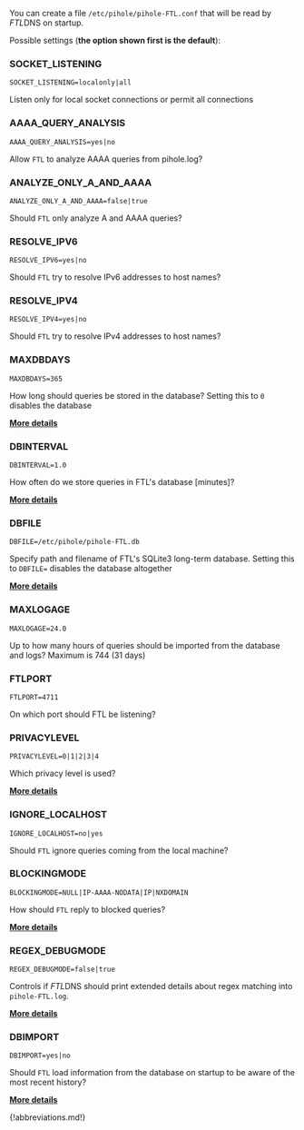 You can create a file `/etc/pihole/pihole-FTL.conf` that will be read by *FTL*DNS on startup.

Possible settings (**the option shown first is the default**):

### SOCKET_LISTENING
`SOCKET_LISTENING=localonly|all`

Listen only for local socket connections or permit all connections

### AAAA_QUERY_ANALYSIS
`AAAA_QUERY_ANALYSIS=yes|no`

Allow `FTL` to analyze AAAA queries from pihole.log?

### ANALYZE_ONLY_A_AND_AAAA
`ANALYZE_ONLY_A_AND_AAAA=false|true`

Should `FTL` only analyze A and AAAA queries?

### RESOLVE_IPV6
`RESOLVE_IPV6=yes|no`

Should `FTL` try to resolve IPv6 addresses to host names?

### RESOLVE_IPV4
`RESOLVE_IPV4=yes|no`

Should `FTL` try to resolve IPv4 addresses to host names?

### MAXDBDAYS
`MAXDBDAYS=365`

How long should queries be stored in the database?
Setting this to `0` disables the database

**[More details](database.md)**

### DBINTERVAL
`DBINTERVAL=1.0`

How often do we store queries in FTL's database [minutes]?

**[More details](database.md)**

### DBFILE
`DBFILE=/etc/pihole/pihole-FTL.db`

Specify path and filename of FTL's SQLite3 long-term database. Setting this to `DBFILE=` disables the database altogether

**[More details](database.md)**

### MAXLOGAGE
`MAXLOGAGE=24.0`

Up to how many hours of queries should be imported from the database and logs? Maximum is 744 (31 days)

### FTLPORT
`FTLPORT=4711`

On which port should FTL be listening?

### PRIVACYLEVEL
`PRIVACYLEVEL=0|1|2|3|4`

Which privacy level is used?

**[More details](privacylevels.md)**

### IGNORE_LOCALHOST
`IGNORE_LOCALHOST=no|yes`

Should `FTL` ignore queries coming from the local machine?

### BLOCKINGMODE
`BLOCKINGMODE=NULL|IP-AAAA-NODATA|IP|NXDOMAIN`

How should `FTL` reply to blocked queries?

**[More details](blockingmode.md)**

### REGEX_DEBUGMODE
```
REGEX_DEBUGMODE=false|true
```

Controls if *FTL*DNS should print extended details about regex matching into `pihole-FTL.log`.

**[More details](regex/overview.md)**

### DBIMPORT
`DBIMPORT=yes|no`

Should `FTL` load information from the database on startup to be aware of the most recent history?

**[More details](database.md)**


{!abbreviations.md!}
